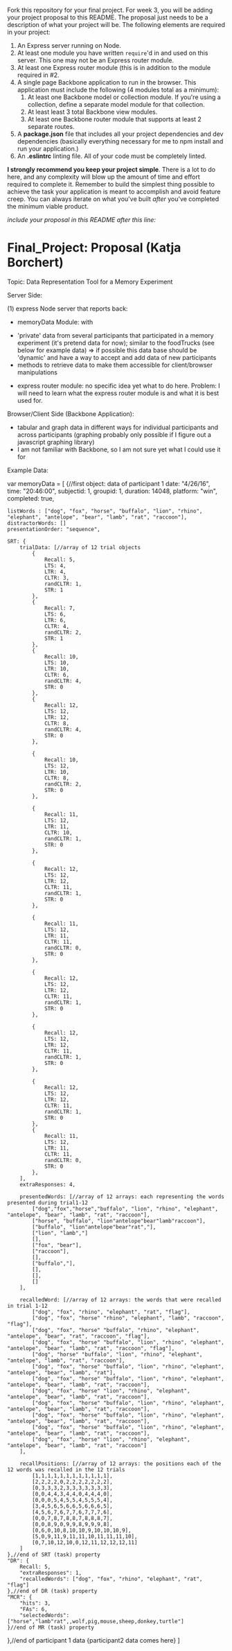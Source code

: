 Fork this repository for your final project. For week 3, you will be adding your project proposal to this README. The proposal just needs to be a description of what your project will be. The following elements are required in your project:

1. An Express server running on Node.
2. At least one module you have written `require`'d in and used on this server. This one may not be an Express router module.
3. At least one Express router module (this is in addition to the module required in #2.
4. A single page Backbone application to run in the browser. This application must include the following (4 modules total as a minimum):
   1. At least one Backbone model or collection module. If you're using a collection, define a separate model module for that collection.
   2. At least least 3 total Backbone view modules.
   3. At least one Backbone router module that supports at least 2 separate routes.
5. A **package.json** file that includes all your project dependencies and dev dependencies (basically everything necessary for me to npm install and run your application.)
6. An **.eslintrc** linting file. All of your code must be completely linted.

**I strongly recommend you keep your project simple**. There is a lot to do here, and any complexity will blow up the amount of time and effort required to complete it. Remember to build the simplest thing possible to achieve the task your application is meant to accomplish and avoid feature creep. You can always iterate on what you've built *after* you've completed the minimum viable product.

*include your proposal in this README after this line:*

# Final_Project: Proposal (Katja Borchert)

Topic: Data Representation Tool for a Memory Experiment

Server Side:

(1) express Node server that reports back:
* memoryData Module: with
- 'private' data from several participants that participated in a memory experiment (it's pretend data for now); similar to the foodTrucks (see below for example data)
=> if possible this data base should be 'dynamic' and have a way to accept and add data of new participants
-  methods to retrieve data to make them accessible for client/browser manipulations
* express router module: no specific idea yet what to do here. Problem: I will need to learn what the express router module is and what it is best used for.

Browser/Client Side (Backbone Application):
- tabular and graph data in different ways for individual participants and across participants
(graphing probably only possible if I figure out a javascript graphing library)
- I am not familiar with Backbone, so I am not sure yet what I could use it for

Example Data:

var memoryData = [
  {//first object: data of participant 1
    date: "4/26/16",
    time: "20:46:00",
    subjectid: 1,
    groupid: 1,
    duration: 14048,
    platform: "win",
    completed: true,
	
	listWords : ["dog", "fox", "horse", "buffalo", "lion", "rhino", "elephant", "antelope", "bear", "lamb", "rat", "raccoon"],
	distractorWords: []
	presentationOrder: "sequence",
	
	SRT: {
		trialData: [//array of 12 trial objects
			{
				Recall: 5,
				LTS: 4,
				LTR: 4,
				CLTR: 3,
				randCLTR: 1,
				STR: 1
			},		
			{
				Recall: 7,
				LTS: 6,
				LTR: 6,
				CLTR: 4,
				randCLTR: 2,
				STR: 1
			},
			{
				Recall: 10,
				LTS: 10,
				LTR: 10,
				CLTR: 6,
				randCLTR: 4,
				STR: 0
			},
			{
				Recall: 12,
				LTS: 12,
				LTR: 12,
				CLTR: 8,
				randCLTR: 4,
				STR: 0
			},
			
			{
				Recall: 10,
				LTS: 12,
				LTR: 10,
				CLTR: 8,
				randCLTR: 2,
				STR: 0
			},		

			{
				Recall: 11,
				LTS: 12,
				LTR: 11,
				CLTR: 10,
				randCLTR: 1,
				STR: 0
			},
		
			{
				Recall: 12,
				LTS: 12,
				LTR: 12,
				CLTR: 11,
				randCLTR: 1,
				STR: 0
			},
		
			{
				Recall: 11,
				LTS: 12,
				LTR: 11,
				CLTR: 11,
				randCLTR: 0,
				STR: 0
			},
		
			{
				Recall: 12,
				LTS: 12,
				LTR: 12,
				CLTR: 11,
				randCLTR: 1,
				STR: 0
			},
		
			{
				Recall: 12,
				LTS: 12,
				LTR: 12,
				CLTR: 11,
				randCLTR: 1,
				STR: 0
			},
		
			{
				Recall: 12,
				LTS: 12,
				LTR: 12,
				CLTR: 11,
				randCLTR: 1,
				STR: 0
			},
			{
				Recall: 11,
				LTS: 12,
				LTR: 11,
				CLTR: 11,
				randCLTR: 0,
				STR: 0
			},	
		],
		extraResponses: 4,	
		
		presentedWords: [//array of 12 arrays: each representing the words presented during trial1-12
			["dog","fox","horse","buffalo", "lion", "rhino", "elephant", "antelope", "bear", "lamb", "rat", "raccoon"],
			["horse", "buffalo", "lion"antelope"bear"lamb"raccoon"],
			["buffalo", "lion"antelope"bear"rat","],
			["lion", "lamb","]
			[],
			["fox", "bear"],
			["raccoon"],
			[],
			["buffalo","],
			[],
			[],
			[]
		],

		recalledWord: [//array of 12 arrays: the words that were recalled in trial 1-12
			["dog", "fox", "rhino", "elephant", "rat", "flag"],
			["dog", "fox", "horse" "rhino", "elephant", "lamb", "raccoon", "flag"],
			["dog", "fox", "horse" "buffalo", "rhino", "elephant", "antelope", "bear", "rat", "raccoon", "flag"],
			["dog", "fox", "horse" "buffalo", "lion", "rhino", "elephant", "antelope", "bear", "lamb", "rat", "raccoon", "flag"],
			["dog", "horse" "buffalo", "lion", "rhino", "elephant", "antelope", "lamb", "rat", "raccoon"],
			["dog", "fox", "horse" "buffalo", "lion", "rhino", "elephant", "antelope", "bear", "lamb", "rat"],
			["dog", "fox", "horse" "buffalo", "lion", "rhino", "elephant", "antelope", "bear", "lamb", "rat", "raccoon"],
			["dog", "fox", "horse" "lion", "rhino", "elephant", "antelope", "bear", "lamb", "rat", "raccoon"],
			["dog", "fox", "horse" "buffalo", "lion", "rhino", "elephant", "antelope", "bear", "lamb", "rat", "raccoon"],
			["dog", "fox", "horse" "buffalo", "lion", "rhino", "elephant", "antelope", "bear", "lamb", "rat", "raccoon"],
			["dog", "fox", "horse" "buffalo", "lion", "rhino", "elephant", "antelope", "bear", "lamb", "rat", "raccoon"],
			["dog", "fox", "horse" "lion", "rhino", "elephant", "antelope", "bear", "lamb", "rat", "raccoon"]
		],	
	
		recallPositions: [//array of 12 arrays: the positions each of the 12 words was recalled in the 12 trials
			[1,1,1,1,1,1,1,1,1,1,1,1],
			[2,2,2,2,0,2,2,2,2,2,2,2],
			[0,3,3,3,2,3,3,3,3,3,3,3],
			[0,0,4,4,3,4,4,0,4,4,4,0],
			[0,0,0,5,4,5,5,4,5,5,5,4],
			[3,4,5,6,5,6,6,5,6,6,6,5],
			[4,5,6,7,6,7,7,6,7,7,7,6],
			[0,0,7,8,7,8,8,7,8,8,8,7],
			[0,0,8,9,0,9,9,8,9,9,9,8],
			[0,6,0,10,8,10,10,9,10,10,10,9],
			[5,0,9,11,9,11,11,10,11,11,11,10],
			[0,7,10,12,10,0,12,11,12,12,12,11]
		]	
	},//end of SRT (task) property
	"DR": {
		Recall: 5,
		"extraResponses": 1,
		"recalledWords": ["dog", "fox", "rhino", "elephant", "rat", "flag"]
	},//end of DR (task) property
	"MCR": {
		"hits": 3,
		"FAs": 6,
		"selectedWords": ["horse","lamb"rat",,wolf,pig,mouse,sheep,donkey,turtle"]
	}//end of MR (task) property	   
  },//end of participant 1 data
  {participant2 data comes here}
]
